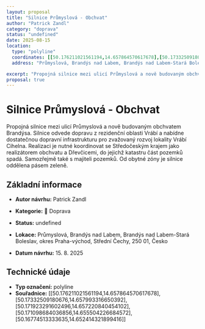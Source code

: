 ```yaml
---
layout: proposal
title: "Silnice Průmyslová - Obchvat"
author: "Patrick Zandl"
category: "doprava"
status: "undefined"
date: 2025-08-15
location:
  type: "polyline"
  coordinates: [[50.176211021561194,14.657864570617678],[50.17332509180676,14.657993316650392],[50.171923291602496,14.657220840454102],[50.171098684036856,14.655504226684572],[50.16774513333635,14.652414321899416]]
  address: "Průmyslová, Brandýs nad Labem, Brandýs nad Labem-Stará Boleslav, okres Praha-východ, Střední Čechy, 250 01, Česko"

excerpt: "Propojná silnice mezi ulicí Průmyslová a nově budovaným obchvatem Brandýsa."
proposal: true
---
```


# Silnice Průmyslová - Obchvat

Propojná silnice mezi ulicí Průmyslová a nově budovaným obchvatem Brandýsa. Silnice odvede dopravu z rezidenční oblasti Vrábí a nabídne dostatečnou dopravní infrastrukturu pro zvažovaný rozvoj lokality Vrábí Cihelna. Realizaci je nutné koordinovat se Středočeským krajem jako realizátorem obchvatu a Dřevčicemi, do jejichž katastru část pozemků spadá. Samozřejmě také s majiteli pozemků. Od obytné zóny je silnice oddělena pásem zeleně.

## Základní informace

- **Autor návrhu:** Patrick Zandl
- **Kategorie:** 🚌 Doprava
- **Status:** undefined
- **Lokace:** Průmyslová, Brandýs nad Labem, Brandýs nad Labem-Stará Boleslav, okres Praha-východ, Střední Čechy, 250 01, Česko

- **Datum návrhu:** 15. 8. 2025

## Technické údaje

- **Typ označení:** polyline
- **Souřadnice:** [[50.176211021561194,14.657864570617678],[50.17332509180676,14.657993316650392],[50.171923291602496,14.657220840454102],[50.171098684036856,14.655504226684572],[50.16774513333635,14.652414321899416]]
